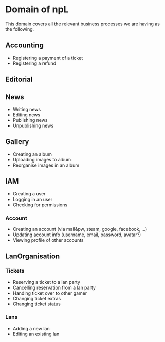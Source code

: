 # Domain of npL

This domain covers all the relevant business processes we are having as the following.

## Accounting

- Registering a payment of a ticket
- Registering a refund

## Editorial

## News

- Writing news
- Editing news
- Publishing news
- Unpublishing news

## Gallery

- Creating an album
- Uploading images to album
- Reorganise images in an album

## IAM

- Creating a user
- Logging in an user
- Checking for permissions

### Account

- Creating an account (via mail&pw, steam, google, facebook, ...)
- Updating account info (username, email, password, avatar?)
- Viewing profile of other accounts

## LanOrganisation

### Tickets

- Reserving a ticket to a lan party
- Cancelling reservation from a lan party
- Handing ticket over to other gamer
- Changing ticket extras
- Changing ticket status


### Lans

- Adding a new lan
- Editing an existing lan

